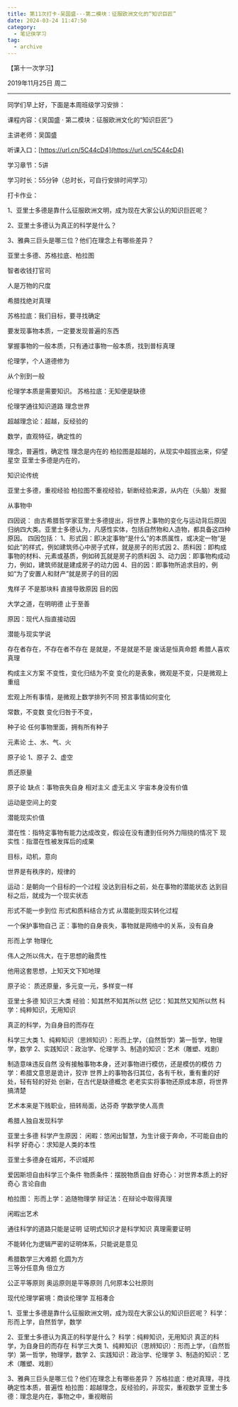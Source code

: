 ```yaml
---
title: 第11次打卡-吴国盛-·-第二模块：征服欧洲文化的“知识巨匠”
date: 2024-03-24 11:47:50
category:
  - 笔记侠学习
tag:
  - archive
---
```

【第十一次学习】

2019年11月25日 周二   

----------------------------------

同学们早上好，下面是本周班级学习安排：

课程内容：《吴国盛 · 第二模块：征服欧洲文化的“知识巨匠”》

主讲老师：吴国盛 

听课入口：[https://url.cn/5C44cD4](https://url.cn/5C44cD4)

学习章节：5讲

学习时长：55分钟（总时长，可自行安排时间学习）

打卡作业：

1、亚里士多德是靠什么征服欧洲文明，成为现在大家公认的知识巨匠呢？

2、亚里士多德认为真正的科学是什么？

3、雅典三巨头是哪三位？他们在理念上有哪些差异？



亚里士多德、苏格拉底、柏拉图

智者收钱打官司

人是万物的尺度

希腊找绝对真理

苏格拉底：我们目标，要寻找确定

要发现事物本质，一定要发现普遍的东西

掌握事物的一般本质，只有通过事物一般本质，找到普标真理

伦理学，个人道德修为

从个别到一般

伦理学本质是需要知识。 
苏格拉底：无知便是缺德

伦理学通往知识道路
理念世界

超越理念论：超越，反经验的

数学，直观特征，确定性的

理念，普遍性，确定性
理念是内在的
柏拉图是超越的，从现实中超拔出来，仰望星空
亚里士多德是内在的，

知识论传统

亚里士多德，重视经验
柏拉图不重视经验，斩断经验来源，从内在（头脑）发掘

从事物中

四因说：
由古希腊哲学家亚里士多德提出，将世界上事物的变化与运动背后原因归纳四大类。亚里士多德认为，凡感性实体，包括自然物和人造物，都具备这四种原因。
四因包括：
1、形式因：即决定事物“是什么”的本质属性，或决定一物“是如此”的样式，例如建筑师心中房子式样，就是房子的形式因
2、质料因：即构成事物的材料、元素或基质，例如砖瓦就是房子的质料因
3、动力因：即事物构成动力，例如，建筑师就是建成房子的动力因
4、目的因：即事物所追求目的，例如“为了安置人和财产”就是房子的目的因

鬼样子
不是那块料
直接导致原因
目的因

大学之道，在明明德
止于至善




原因：现代人指直接动因


潜能与现实学说

存在者存在，不存在者不存在
是就是，不是就是不是
废话是恒真命题
希腊人喜欢真理


构成主义方案
不变性，变化归结为不变
变化的是表象，微观是不变，只是微观上重组

宏观上所有事情，是微观上数学排列不同
预言事情如何变化

常数，不变数
变化归咎于不变，

种子论
任何事物里面，拥有所有种子

元素论
土、水、气、火

原子论
1、原子 
2、虚空

质还原量

原子论
缺点：事物丧失自身
相对主义
虚无主义
宇宙本身没有价值

运动是空间上的变

潜能现实价值

潜在性：指特定事物有能力达成改变，假设在没有遭到任何外力阻挠的情况下
现实性：指潜在性被发挥后的成果

目标，动机，意向

世界是有秩序的，规律的

运动：是朝向一个目标的一个过程
没达到目标之前，处在事物的潜能状态
达到目标之后，就成为一个现实状态

形式不能一步到位
形式和质料结合方式
从潜能到现实转化过程

一个保护事物自己
正：事物的自身丧失，事物就是网络中的关系，没有自身



形而上学
物理化


伟人之所以伟大，在于思想的融贯性

他用这套思想，上知天文下知地理

原子论：
质还原量，多元变一元，多样变一样

亚里士多德
知识三大类
经验：知其然不知其所以然
记忆：知其然又知所以然
科学：纯粹知识，无用知识

真正的科学，为自身目的而存在


科学三大类
1、纯粹知识（思辨知识）：形而上学，（自然哲学）第一哲学，物理学，数学
2、实践知识：政治学、伦理学
3、制造的知识：艺术（雕塑、戏剧）


制造意味违反自然
没有接触事物本身，还对事物进行模仿，还是模仿的模仿
力学：希腊文意思是诡计，狡诈
世界上的事物各归其位，各有千秋，重有重的好处，轻有轻的好处
创新，在古代是缺德概念
老老实实将事物还原成本原，将世界搞清楚

艺术本来是下贱职业，扭转局面，达芬奇
学数学使人高贵

希腊人独自发现科学

亚里士多德
科学产生原因：
闲暇：悠闲出智慧，为生计疲于奔命，不可能自由的科学
好奇心：求知是人类的本性

亚里士多德身在城邦，不识城邦


爱因斯坦自由科学三个条件
物质条件：摆脱物质自由
好奇心：对世界本质上的好奇心
言论自由

柏拉图：
形而上学：追随物理学
辩证法：在辩论中取得真理

闲暇出艺术



通往科学的道路只能是证明
证明式知识才是科学知识
真理需要证明

不能转化为逻辑严密的证明体系，只能说是意见

希腊数学三大难题
化圆为方  
三等分任意角
倍立方


公正平等原则
奥运原则是平等原则
几何原本公社原则

现代伦理学窘境：商谈伦理学
互相凑合


1、亚里士多德是靠什么征服欧洲文明，成为现在大家公认的知识巨匠呢？
科学：形而上学，自然哲学，数学

2、亚里士多德认为真正的科学是什么？
科学：纯粹知识，无用知识
真正的科学，为自身目的而存在
科学三大类
1、纯粹知识（思辨知识）：形而上学，（自然哲学）第一哲学，物理学，数学
2、实践知识：政治学、伦理学
3、制造的知识：艺术（雕塑、戏剧）

3、雅典三巨头是哪三位？他们在理念上有哪些差异？
苏格拉底：绝对真理，寻找确定性本质，普遍性
柏拉图：超越理念，反经验的，非现实，重视数学
亚里士多德：理念是内在，事物之中，重视眼前
